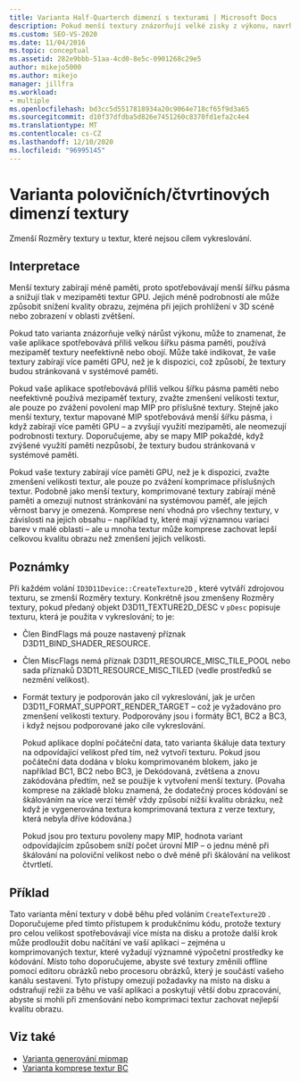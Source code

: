 ```yaml
---
title: Varianta Half-Quarterch dimenzí s texturami | Microsoft Docs
description: Pokud menší textury znázorňují velké zisky z výkonu, navrhne propustnost paměti nebo neefektivní použití mezipaměti textury GPU. Zvažte zmenšení velikosti textury.
ms.custom: SEO-VS-2020
ms.date: 11/04/2016
ms.topic: conceptual
ms.assetid: 282e9bbb-51aa-4cd0-8e5c-0901268c29e5
author: mikejo5000
ms.author: mikejo
manager: jillfra
ms.workload:
- multiple
ms.openlocfilehash: bd3cc5d5517818934a20c9064e718cf65f9d3a65
ms.sourcegitcommit: d10f37dfdba5d826e7451260c8370fd1efa2c4e4
ms.translationtype: MT
ms.contentlocale: cs-CZ
ms.lasthandoff: 12/10/2020
ms.locfileid: "96995145"
---
```

# <a name="halfquarter-texture-dimensions-variant"></a>Varianta polovičních/čtvrtinových dimenzí textury
Zmenší Rozměry textury u textur, které nejsou cílem vykreslování.

## <a name="interpretation"></a>Interpretace
 Menší textury zabírají méně paměti, proto spotřebovávají menší šířku pásma a snižují tlak v mezipaměti textur GPU. Jejich méně podrobností ale může způsobit snížení kvality obrazu, zejména při jejich prohlížení v 3D scéně nebo zobrazení v oblasti zvětšení.

 Pokud tato varianta znázorňuje velký nárůst výkonu, může to znamenat, že vaše aplikace spotřebovává příliš velkou šířku pásma paměti, používá mezipaměť textury neefektivně nebo obojí. Může také indikovat, že vaše textury zabírají více paměti GPU, než je k dispozici, což způsobí, že textury budou stránkovaná v systémové paměti.

 Pokud vaše aplikace spotřebovává příliš velkou šířku pásma paměti nebo neefektivně používá mezipaměť textury, zvažte zmenšení velikosti textur, ale pouze po zvážení povolení map MIP pro příslušné textury. Stejně jako menší textury, textur mapované MIP spotřebovává menší šířku pásma, i když zabírají více paměti GPU – a zvyšují využití mezipaměti, ale neomezují podrobnosti textury. Doporučujeme, aby se mapy MIP pokaždé, když zvýšené využití paměti nezpůsobí, že textury budou stránkovaná v systémové paměti.

 Pokud vaše textury zabírají více paměti GPU, než je k dispozici, zvažte zmenšení velikosti textur, ale pouze po zvážení komprimace příslušných textur. Podobně jako menší textury, komprimované textury zabírají méně paměti a omezují nutnost stránkování na systémovou paměť, ale jejich věrnost barvy je omezená. Komprese není vhodná pro všechny textury, v závislosti na jejich obsahu – například ty, které mají významnou variaci barev v malé oblasti – ale u mnoha textur může komprese zachovat lepší celkovou kvalitu obrazu než zmenšení jejich velikosti.

## <a name="remarks"></a>Poznámky
 Při každém volání `ID3D11Device::CreateTexture2D` , které vytváří zdrojovou texturu, se zmenší Rozměry textury. Konkrétně jsou zmenšeny Rozměry textury, pokud předaný objekt D3D11_TEXTURE2D_DESC v `pDesc` popisuje texturu, která je použita v vykreslování; to je:

- Člen BindFlags má pouze nastavený příznak D3D11_BIND_SHADER_RESOURCE.

- Člen MiscFlags nemá příznak D3D11_RESOURCE_MISC_TILE_POOL nebo sada příznaků D3D11_RESOURCE_MISC_TILED (vedle prostředků se nezmění velikost).

- Formát textury je podporován jako cíl vykreslování, jak je určen D3D11_FORMAT_SUPPORT_RENDER_TARGET – což je vyžadováno pro zmenšení velikosti textury. Podporovány jsou i formáty BC1, BC2 a BC3, i když nejsou podporované jako cíle vykreslování.

  Pokud aplikace doplní počáteční data, tato varianta škáluje data textury na odpovídající velikost před tím, než vytvoří texturu. Pokud jsou počáteční data dodána v bloku komprimovaném blokem, jako je například BC1, BC2 nebo BC3, je Dekódovaná, zvětšena a znovu zakódována předtím, než se použije k vytvoření menší textury. (Povaha komprese na základě bloku znamená, že dodatečný proces kódování se škálováním na více verzí téměř vždy způsobí nižší kvalitu obrázku, než když je vygenerována textura komprimovaná textura z verze textury, která nebyla dříve kódována.)

  Pokud jsou pro texturu povoleny mapy MIP, hodnota variant odpovídajícím způsobem sníží počet úrovní MIP – o jednu méně při škálování na poloviční velikost nebo o dvě méně při škálování na velikost čtvrtletí.

## <a name="example"></a>Příklad
 Tato varianta mění textury v době běhu před voláním `CreateTexture2D` . Doporučujeme před tímto přístupem k produkčnímu kódu, protože textury pro celou velikost spotřebovávají více místa na disku a protože další krok může prodloužit dobu načítání ve vaší aplikaci – zejména u komprimovaných textur, které vyžadují významné výpočetní prostředky ke kódování. Místo toho doporučujeme, abyste své textury změnili offline pomocí editoru obrázků nebo procesoru obrázků, který je součástí vašeho kanálu sestavení. Tyto přístupy omezují požadavky na místo na disku a odstraňují režii za běhu ve vaší aplikaci a poskytují větší dobu zpracování, abyste si mohli při zmenšování nebo komprimaci textur zachovat nejlepší kvalitu obrazu.

## <a name="see-also"></a>Viz také
- [Varianta generování mipmap](mip-map-generation-variant.md)
- [Varianta komprese textur BC](bc-texture-compression-variant.md)